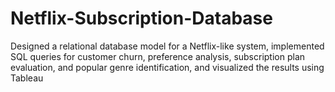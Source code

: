 # Netflix-Subscription-Database
Designed a relational database model for a Netflix-like system, implemented SQL queries for customer churn, preference 
analysis, subscription plan evaluation, and popular genre identification, and visualized the results using Tableau
